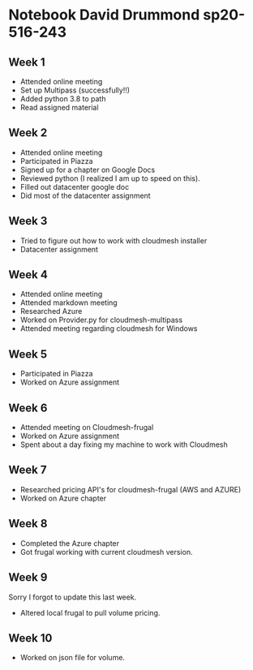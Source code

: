 # Notebook David Drummond sp20-516-243

## Week 1

* Attended online meeting
* Set up Multipass (successfully!!)
* Added python 3.8 to path 
* Read assigned material

## Week 2

* Attended online meeting
* Participated in Piazza
* Signed up for a chapter on Google Docs
* Reviewed python (I realized I am up to speed on this). 
* Filled out datacenter google doc
* Did most of the datacenter assignment

## Week 3

* Tried to figure out how to work with cloudmesh installer
* Datacenter assignment 

## Week 4

* Attended online meeting
* Attended markdown meeting
* Researched Azure
* Worked on Provider.py for cloudmesh-multipass
* Attended meeting regarding cloudmesh for Windows

## Week 5

* Participated in Piazza
* Worked on Azure assignment

## Week 6

* Attended meeting on Cloudmesh-frugal
* Worked on Azure assignment
* Spent about a day fixing my machine to work with Cloudmesh

## Week 7 

* Researched pricing API's for cloudmesh-frugal (AWS and AZURE)
* Worked on Azure chapter

## Week 8 

* Completed the Azure chapter
* Got frugal working with current cloudmesh version.

## Week 9

Sorry I forgot to update this last week.

* Altered local frugal to pull volume pricing. 

## Week 10

* Worked on json file for volume. 
